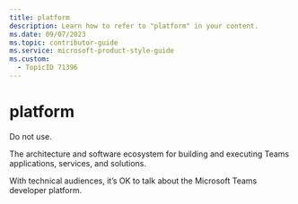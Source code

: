 ```yaml
---
title: platform
description: Learn how to refer to "platform" in your content.
ms.date: 09/07/2023
ms.topic: contributor-guide
ms.service: microsoft-product-style-guide
ms.custom:
  - TopicID 71396
---
```



# platform

Do not use.  

The architecture and software ecosystem for building and executing Teams applications, services, and solutions. 
 
With technical audiences, it’s OK to talk about the Microsoft Teams developer platform.  

